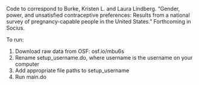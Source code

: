 Code to correspond to Burke, Kristen L. and Laura Lindberg. “Gender, power, and unsatisfied contraceptive preferences: Results from a national survey of pregnancy-capable people in the United States.” Forthcoming in Socius.

To run:
1) Download raw data from OSF: osf.io/mbu6s
2) Rename setup_username.do, where username is the username on your computer
3) Add appropriate file paths to setup_username
4) Run main.do